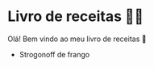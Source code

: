 # Livro de receitas :man_cook:

Olá! Bem vindo ao meu livro de receitas :cake:

- Strogonoff de frango